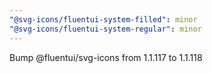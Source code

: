 ```yaml
---
"@svg-icons/fluentui-system-filled": minor
"@svg-icons/fluentui-system-regular": minor
---
```


Bump @fluentui/svg-icons from 1.1.117 to 1.1.118
